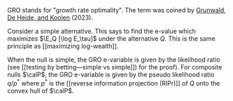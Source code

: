 GRO stands for "growth rate optimality". The term was coined by [Grunwald, De Heide, and Koolen](https://arxiv.org/abs/1906.07801) (2023). 

Consider a simple alternative. This says to find the e-value which maximizes $\E_Q [\log E_\tau]$ under the alternative $Q$. This is the same principle as [[maximizing log-wealth]]. 

When the null is simple, the GRO e-variable is given by the likelihood ratio (see [[testing by betting—simple vs simple]])  for the proof). For composite nulls $\calP$, the GRO e-variable is given by the pseudo likelihood ratio $q / p^*$ where $p^*$ is the [[reverse information projection (RIPr)]] of $Q$ onto the convex hull of $\calP$. 




